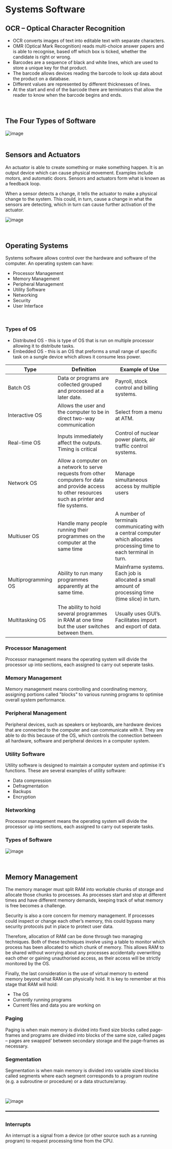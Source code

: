 # Systems Software

## OCR – Optical Character Recognition
- OCR converts images of text into editable text with separate characters.
- OMR (Optical Mark Recognition) reads multi-choice answer papers and is able to recognise, based off which box is ticked, whether the candidate is right or wrong.
- Barcodes are a sequence of black and white lines, which are used to store a unique key for that product.
- The barcode allows devices reading the barcode to look up data about the product on a database.
- Different values are represented by different thicknesses of lines.
- At the start and end of the barcode there are terminators that allow the reader to know when the barcode begins and ends.
<br>

## The Four Types of Software
![image](https://user-images.githubusercontent.com/90699946/137457279-a02a7cd8-5e94-4b93-9686-2bd238842bd1.png)
<br>
<br>

## Sensors and Actuators
An actuator is able to create something or make something happen. It is an output device which can cause physical movement.
Examples include motors, and automatic doors. Sensors and actuators form what is known as a feedback loop.

When a sensor detects a change, it tells the actuator to make a physical change to the system. This could, in turn, cause a change in what the sensors are detecting, which in turn can cause further activation of the actuator.

![image](https://user-images.githubusercontent.com/90699946/137457675-b9f01edd-7212-4d8a-9fe3-aab571d78085.png)

<br>

## Operating Systems
Systems software allows control over the hardware and software of the computer. An operating system can have:
- Processor Management
- Memory Management
- Peripheral Management
- Utility Software
- Networking
- Security
- User Interface

<br>

### Types of OS
- Distributed OS - this is type of OS that is run on multiple processor allowing it to distribute tasks.
- Embedded OS - this is an OS that preforms a small range of specific task on a sungle device which allows it consume less power.

| Type  | Definition | Example of Use |
| ------------- | ------------- | ------------- |
| Batch OS  | Data or programs are collected grouped and processed at a later date.  | Payroll, stock control and billing systems.  |
| Interactive OS  | Allows the user and the computer to be in direct two-way communication  | Select from a menu at ATM.   |
| Real-time OS | Inputs immediately affect the outputs. Timing is critical | Control of nuclear power plants, air traffic control systems.  |
| Network OS  | Allow a computer on a network to serve requests from other computers for data and provide access to other resources such as printer and file systems.  | Manage simultaneous access by multiple users  |
| Multiuser OS | Handle many people running their programmes on the computer at the same time | A number of terminals communicating with a central computer which allocates processing time to each terminal in turn.  |
| Multiprogramming OS  | Ability to run many programmes apparently at the same time.  | Mainframe systems. Each job is allocated a small amount of processing time (time slice) in turn.  |
| Multitasking OS  | The ability to hold several programmes in RAM at one time but the user switches between them.   | Usually uses GUI’s. Facilitates import and export of data. |

### Processor Management
Processor management means the operating system will divide the processor up into sections, each assigned to carry out seperate tasks.

### Memory Management
Memory management means controlling and coordinating memory, assigning portions called "blocks" to various running programs to optimise overall system performance.

### Peripheral Management
Peripheral devices, such as speakers or keyboards, are hardware devices that are connected to the computer and can communicate with it. They are able to do this because of the OS, which controls the connection between all hardware, software and peripheral devices in a computer system.

### Utility Software
Utility software is designed to maintain a computer system and optimise it's functions. These are several examples of utility software:
- Data compression
- Defragmentation
- Backups
- Encryption

### Networking
Processor management means the operating system will divide the processor up into sections, each assigned to carry out seperate tasks.


### Types of Software
![image](https://user-images.githubusercontent.com/90699946/143052421-9b2d983d-6fcc-4583-9ecf-6d3355828a12.png)

<br>

## Memory Management

The memory manager must split RAM into workable chunks of storage and allocate those chunks to processes. As processes start and stop at different times and have different memory demands, keeping track of what memory is free becomes a challenge.

Security is also a core concern for memory management. If processes could inspect or change each other’s memory, this could bypass many security protocols put in place to protect user data.

Therefore, allocation of RAM can be done through two managing techniques. Both of these techniques involve using a table to monitor which process has been allocated to which chunk of memory. This allows RAM to be shared without worrying about any processes accidentally overwriting each other or gaining unauthorised access, as their access will be strictly monitored by the OS.

Finally, the last consideration is the use of virtual memory to extend memory beyond what RAM can physically hold. It is key to remember at this stage that RAM will hold:
- The OS
- Currently running programs
- Current files and data you are working on

### Paging
Paging is when main memory is divided into fixed size blocks called page-frames and programs are divided into blocks of the same size, called pages – pages are swapped’ between secondary storage and the page-frames as necessary.

### Segmentation
Segmentation is when main memory is divided into variable sized blocks called segments where each segment corresponds to a program routine (e.g. a subroutine or procedure) or a data structure/array.

<br>

![image](https://user-images.githubusercontent.com/90699946/145043518-246aa69a-0013-4e55-89ab-9f440f90c029.png)

━━━━━━━━━━━━━━━━━━━━━━━━━━━━━━━━━━━━━━━━━━━━━━━━━━━━━━━━━

### Interrupts
An interrupt is a signal from a device (or other source such as a running program) to request processing time from the CPU.





